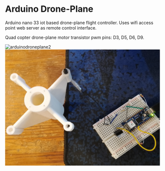 # Arduino Drone-Plane
Arduino nano 33 iot based drone-plane flight controller. Uses wifi access point web server as remote control interface.

Quad copter drone-plane motor transistor pwm pins: D3, D5, D6, D9.

![arduinodroneplane2](https://raw.githubusercontent.com/goofyseeker311/arduinodroneplane/refs/heads/main/arduinodroneplane2.jpg)
![arduinodroneplane](https://raw.githubusercontent.com/goofyseeker311/arduinodroneplane/refs/heads/main/arduinodroneplane.jpg)
